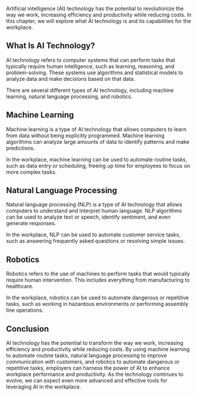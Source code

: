 

Artificial intelligence (AI) technology has the potential to revolutionize the way we work, increasing efficiency and productivity while reducing costs. In this chapter, we will explore what AI technology is and its capabilities for the workplace.

What Is AI Technology?
----------------------

AI technology refers to computer systems that can perform tasks that typically require human intelligence, such as learning, reasoning, and problem-solving. These systems use algorithms and statistical models to analyze data and make decisions based on that data.

There are several different types of AI technology, including machine learning, natural language processing, and robotics.

Machine Learning
----------------

Machine learning is a type of AI technology that allows computers to learn from data without being explicitly programmed. Machine learning algorithms can analyze large amounts of data to identify patterns and make predictions.

In the workplace, machine learning can be used to automate routine tasks, such as data entry or scheduling, freeing up time for employees to focus on more complex tasks.

Natural Language Processing
---------------------------

Natural language processing (NLP) is a type of AI technology that allows computers to understand and interpret human language. NLP algorithms can be used to analyze text or speech, identify sentiment, and even generate responses.

In the workplace, NLP can be used to automate customer service tasks, such as answering frequently asked questions or resolving simple issues.

Robotics
--------

Robotics refers to the use of machines to perform tasks that would typically require human intervention. This includes everything from manufacturing to healthcare.

In the workplace, robotics can be used to automate dangerous or repetitive tasks, such as working in hazardous environments or performing assembly line operations.

Conclusion
----------

AI technology has the potential to transform the way we work, increasing efficiency and productivity while reducing costs. By using machine learning to automate routine tasks, natural language processing to improve communication with customers, and robotics to automate dangerous or repetitive tasks, employers can harness the power of AI to enhance workplace performance and productivity. As the technology continues to evolve, we can expect even more advanced and effective tools for leveraging AI in the workplace.

